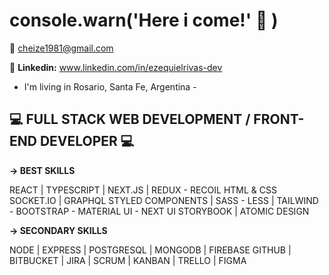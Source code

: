 # console.warn('Here i come!' :wave: )

:email: cheize1981@gmail.com

:link: **Linkedin:** www.linkedin.com/in/ezequielrivas-dev

- I'm living in Rosario, Santa Fe, Argentina -

## :computer: FULL STACK WEB DEVELOPMENT / FRONT-END DEVELOPER :computer:

**-> BEST SKILLS**

REACT | TYPESCRIPT | NEXT.JS | REDUX - RECOIL 
HTML & CSS 
SOCKET.IO | GRAPHQL 
STYLED COMPONENTS | SASS - LESS | TAILWIND - BOOTSTRAP - MATERIAL UI - NEXT UI
STORYBOOK | ATOMIC DESIGN 


**-> SECONDARY SKILLS**

NODE | EXPRESS | POSTGRESQL | MONGODB | FIREBASE
GITHUB | BITBUCKET | JIRA | SCRUM | KANBAN | TRELLO | FIGMA 
 
